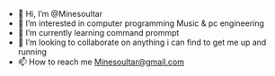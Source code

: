 - 👋 Hi, I’m @Minesoultar
- 👀 I’m interested in computer programming Music & pc engineering 
- 🌱 I’m currently learning command prommpt
- 💞️ I’m looking to collaborate on anything i can find to get me up and running
- 📫 How to reach me Minesoultar@gmail.com

<!---
Minesoultar/Minesoultar is a ✨ special ✨ repository because its `README.md` (this file) appears on your GitHub profile.
You can click the Preview link to take a look at your changes.
--->

